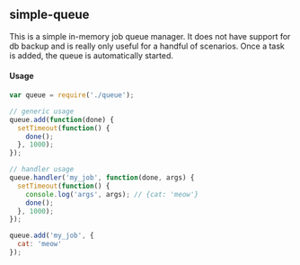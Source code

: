 ## simple-queue
This is a simple in-memory job queue manager. It does not have support for db backup and is really only useful for a handful of scenarios. Once a task is added, the queue is automatically started.

#### Usage
```js
var queue = require('./queue');

// generic usage
queue.add(function(done) {
  setTimeout(function() {
    done();
  }, 1000);
});

// handler usage
queue.handler('my_job', function(done, args) {
  setTimeout(function() {
    console.log('args', args); // {cat: 'meow'}
    done();
  }, 1000);
});

queue.add('my_job', {
  cat: 'meow'
});
```
